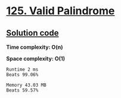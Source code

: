 # [125. Valid Palindrome](https://leetcode.com/problems/valid-palindrome/)

## [Solution code](https://github.com/alexengrig/leetcode/blob/main/src/main/java/dev/alexengrig/leetcode/_125_valid_palindrome/Solution.java)

**Time complexity: O(n)**

**Space complexity: O(1)**

```
Runtime 2 ms
Beats 99.06%

Memory 43.03 MB
Beats 59.57%
```
